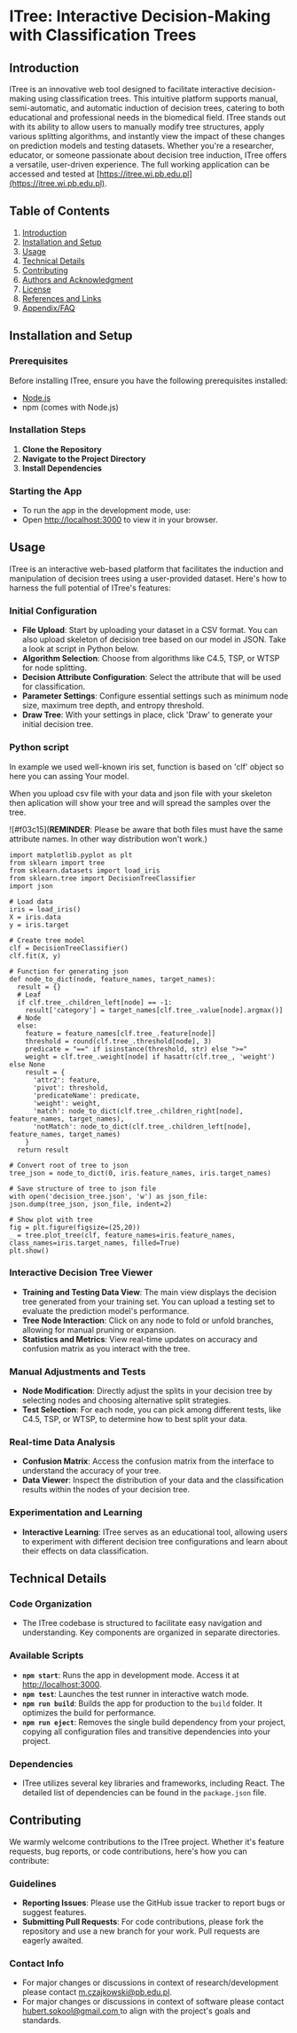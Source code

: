 # ITree: Interactive Decision-Making with Classification Trees

## Introduction

ITree is an innovative web tool designed to facilitate interactive decision-making using classification trees. This intuitive platform supports manual, semi-automatic, and automatic induction of decision trees, catering to both educational and professional needs in the biomedical field. ITree stands out with its ability to allow users to manually modify tree structures, apply various splitting algorithms, and instantly view the impact of these changes on prediction models and testing datasets. Whether you're a researcher, educator, or someone passionate about decision tree induction, ITree offers a versatile, user-driven experience. The full working application can be accessed and tested at [https://itree.wi.pb.edu.pl](https://itree.wi.pb.edu.pl).

## Table of Contents

1. [Introduction](#introduction)
2. [Installation and Setup](#installation-and-setup)
3. [Usage](#usage)
4. [Technical Details](#technical-details)
5. [Contributing](#contributing)
6. [Authors and Acknowledgment](#authors-and-acknowledgment)
7. [License](#license)
8. [References and Links](#references-and-links)
9. [Appendix/FAQ](#appendixfaq)

## Installation and Setup

### Prerequisites

Before installing ITree, ensure you have the following prerequisites installed:

- [Node.js](https://nodejs.org/en/download/)
- npm (comes with Node.js)

### Installation Steps

1. **Clone the Repository**
2. **Navigate to the Project Directory**
3. **Install Dependencies**

### Starting the App

- To run the app in the development mode, use:
- Open [http://localhost:3000](http://localhost:3000) to view it in your browser.

## Usage

ITree is an interactive web-based platform that facilitates the induction and manipulation of decision trees using a user-provided dataset. Here's how to harness the full potential of ITree's features:

### Initial Configuration

- **File Upload**: Start by uploading your dataset in a CSV format. You can also upload skeleton of decision tree based on our model in JSON. Take a look at script in Python below.
- **Algorithm Selection**: Choose from algorithms like C4.5, TSP, or WTSP for node splitting.
- **Decision Attribute Configuration**: Select the attribute that will be used for classification.
- **Parameter Settings**: Configure essential settings such as minimum node size, maximum tree depth, and entropy threshold.
- **Draw Tree**: With your settings in place, click 'Draw' to generate your initial decision tree.

### Python script

In example we used well-known iris set, function is based on 'clf' object so here you can assing Your model.

When you upload csv file with your data and json file with your skeleton then aplication will show your tree and will spread the samples over the tree.

![#f03c15](**REMINDER**: Please be aware that both files must have the same attribute names. In other way distribution won't work.)

```
import matplotlib.pyplot as plt
from sklearn import tree
from sklearn.datasets import load_iris
from sklearn.tree import DecisionTreeClassifier
import json

# Load data
iris = load_iris()
X = iris.data
y = iris.target

# Create tree model
clf = DecisionTreeClassifier()
clf.fit(X, y)

# Function for generating json
def node_to_dict(node, feature_names, target_names):
  result = {}
  # Leaf
  if clf.tree_.children_left[node] == -1:
    result['category'] = target_names[clf.tree_.value[node].argmax()]
  # Node
  else:
    feature = feature_names[clf.tree_.feature[node]]
    threshold = round(clf.tree_.threshold[node], 3)
    predicate = "==" if isinstance(threshold, str) else ">="
    weight = clf.tree_.weight[node] if hasattr(clf.tree_, 'weight') else None
    result = {
      'attr2': feature,
      'pivot': threshold,
      'predicateName': predicate,
      'weight': weight,
      'match': node_to_dict(clf.tree_.children_right[node], feature_names, target_names),
      'notMatch': node_to_dict(clf.tree_.children_left[node], feature_names, target_names)
    }
  return result

# Convert root of tree to json
tree_json = node_to_dict(0, iris.feature_names, iris.target_names)

# Save structure of tree to json file
with open('decision_tree.json', 'w') as json_file: json.dump(tree_json, json_file, indent=2)

# Show plot with tree
fig = plt.figure(figsize=(25,20))
_ = tree.plot_tree(clf, feature_names=iris.feature_names, class_names=iris.target_names, filled=True)
plt.show()
```

### Interactive Decision Tree Viewer

- **Training and Testing Data View**: The main view displays the decision tree generated from your training set. You can upload a testing set to evaluate the prediction model's performance.
- **Tree Node Interaction**: Click on any node to fold or unfold branches, allowing for manual pruning or expansion.
- **Statistics and Metrics**: View real-time updates on accuracy and confusion matrix as you interact with the tree.

### Manual Adjustments and Tests

- **Node Modification**: Directly adjust the splits in your decision tree by selecting nodes and choosing alternative split strategies.
- **Test Selection**: For each node, you can pick among different tests, like C4.5, TSP, or WTSP, to determine how to best split your data.

### Real-time Data Analysis

- **Confusion Matrix**: Access the confusion matrix from the interface to understand the accuracy of your tree.
- **Data Viewer**: Inspect the distribution of your data and the classification results within the nodes of your decision tree.

### Experimentation and Learning

- **Interactive Learning**: ITree serves as an educational tool, allowing users to experiment with different decision tree configurations and learn about their effects on data classification.

## Technical Details

### Code Organization

- The ITree codebase is structured to facilitate easy navigation and understanding. Key components are organized in separate directories.

### Available Scripts

- **`npm start`**: Runs the app in development mode. Access it at [http://localhost:3000](http://localhost:3000).
- **`npm test`**: Launches the test runner in interactive watch mode.
- **`npm run build`**: Builds the app for production to the `build` folder. It optimizes the build for performance.
- **`npm run eject`**: Removes the single build dependency from your project, copying all configuration files and transitive dependencies into your project.

### Dependencies

- ITree utilizes several key libraries and frameworks, including React. The detailed list of dependencies can be found in the `package.json` file.

## Contributing

We warmly welcome contributions to the ITree project. Whether it's feature requests, bug reports, or code contributions, here's how you can contribute:

### Guidelines

- **Reporting Issues**: Please use the GitHub issue tracker to report bugs or suggest features.
- **Submitting Pull Requests**: For code contributions, please fork the repository and use a new branch for your work. Pull requests are eagerly awaited.

### Contact Info

- For major changes or discussions in context of research/development please contact [m.czajkowski@pb.edu.pl](mailto:m.czajkowski@pb.edu.pl).
- For major changes or discussions in context of software please contact [hubert.sokool@gmail.com ](mailto:hubert.sokool@gmail.com) to align with the project's goals and standards.
